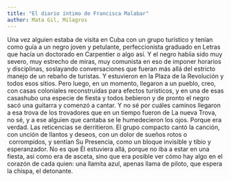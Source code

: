 ```yaml
---
title: "El diario íntimo de Francisca Malabar"
author: Mata Gil, Milagros
---
```

<div data-schema-version="8"><p>Una vez alguien estaba de visita en Cuba con un grupo turístico y tenían como guía a un negro joven y petulante, perfeccionista graduado en Letras que hacía un doctorado en Carpentier o algo así. Y el negro habíia sido muy severo, muy estrecho de miras, muy comunista en eso de imponer horarios y disciplinas, soslayando conversaciones que fueran más allá del estricto manejo de un rebaño de turistas. Y estuvieron en la Plaza de la Revolución y todos esos sitios. Pero luego, en un momento, llegaron a un pueblo, creo, con casas coloniales reconstruidas para efectos turísticos, y en una de esas casashubo una especie de fiesta y todos bebieron y de pronto el negro sacó una guitarra y comenzó a cantar. Y no sé por cuáles caminos llegaron a esa trova de los trovadores que en un tiempo fueron de La nueva Trova, no sé, y a ese alguien que cantaba se le humedecieron los ojos. Porque era verdad. Las reticencias se derritieron. El grupo compacto cantó la canción, con unción de llantos y deseos, con un dolor de sueños rotos o &nbsp;corrompidos, y sentían Su Presencia, como un bloque invisible y tibio y esperanzador. No es que Él estuviera allá, porque no iba a estar en una fiesta, así como era de asceta, sino que era posible ver cómo hay algo en el corazón de cada quien: una llamita azul, apenas llama de piloto, que espera la chispa, el detonante.</p> </div>